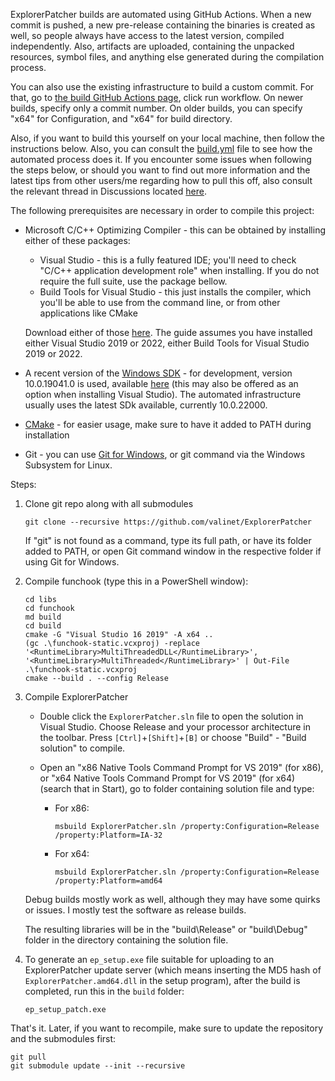 ExplorerPatcher builds are automated using GitHub Actions. When a new commit is pushed, a new pre-release containing the binaries is created as well, so people always have access to the latest version, compiled independently. Also, artifacts are uploaded, containing the unpacked resources, symbol files, and anything else generated during the compilation process.

You can also use the existing infrastructure to build a custom commit. For that, go to [the build GitHub Actions page](https://github.com/valinet/ExplorerPatcher/actions/workflows/build.yml), click run workflow. On newer builds, specify only a commit number. On older builds, you can specify "x64"  for Configuration, and "x64" for build directory.

Also, if you want to build this yourself on your local machine, then follow the instructions below. Also, you can consult the [build.yml](https://github.com/valinet/ExplorerPatcher/blob/master/.github/workflows/build.yml) file to see how the automated process does it. If you encounter some issues when following the steps below, or should you want to find out more information and the latest tips from other users/me regarding how to pull this off, also consult the relevant thread in Discussions located [here](https://github.com/valinet/ExplorerPatcher/discussions/190).

The following prerequisites are necessary in order to compile this project:

* Microsoft C/C++ Optimizing Compiler - this can be obtained by installing either of these packages:

  * Visual Studio - this is a fully featured IDE; you'll need to check "C/C++ application development role" when installing. If you do not require the full suite, use the package bellow.
  * Build Tools for Visual Studio - this just installs the compiler, which you'll be able to use from the command line, or from other applications like CMake

  Download either of those [here](http://go.microsoft.com/fwlink/p/?LinkId=840931). The guide assumes you have installed either Visual Studio 2019 or 2022, either Build Tools for Visual Studio 2019 or 2022.

* A recent version of the [Windows SDK](https://developer.microsoft.com/en-us/windows/downloads/windows-10-sdk/) - for development, version 10.0.19041.0 is used, available [here](https://go.microsoft.com/fwlink/p/?linkid=2120843) (this may also be offered as an option when installing Visual Studio). The automated infrastructure usually uses the latest SDk available, currently 10.0.22000.

* [CMake](https://cmake.org/) - for easier usage, make sure to have it added to PATH during installation

* Git - you can use [Git for Windows](https://git-scm.com/download/win), or git command via the Windows Subsystem for Linux.

Steps:

1. Clone git repo along with all submodules

   ```
   git clone --recursive https://github.com/valinet/ExplorerPatcher
   ```

   If "git" is not found as a command, type its full path, or have its folder added to PATH, or open Git command window in the respective folder if using Git for Windows.

2. Compile funchook (type this in a PowerShell window):

   ```
   cd libs
   cd funchook
   md build
   cd build
   cmake -G "Visual Studio 16 2019" -A x64 ..
   (gc .\funchook-static.vcxproj) -replace '<RuntimeLibrary>MultiThreadedDLL</RuntimeLibrary>', '<RuntimeLibrary>MultiThreaded</RuntimeLibrary>' | Out-File .\funchook-static.vcxproj
   cmake --build . --config Release
   ```

3. Compile ExplorerPatcher

   * Double click the `ExplorerPatcher.sln` file to open the solution in Visual Studio. Choose Release and your processor architecture in the toolbar. Press `[Ctrl]`+`[Shift]`+`[B]` or choose "Build" - "Build solution" to compile.

   * Open an "x86 Native Tools Command Prompt for VS 2019" (for x86), or "x64 Native Tools Command Prompt for VS 2019" (for x64) (search that in Start), go to folder containing solution file and type:

     * For x86:

       ```
       msbuild ExplorerPatcher.sln /property:Configuration=Release /property:Platform=IA-32
       ```

     * For x64:

       ```
       msbuild ExplorerPatcher.sln /property:Configuration=Release /property:Platform=amd64
       ```

   Debug builds mostly work as well, although they may have some quirks or issues. I mostly test the software as release builds.

   The resulting libraries will be in the "build\Release" or "build\Debug" folder in the directory containing the solution file.

4. To generate an `ep_setup.exe` file suitable for uploading to an ExplorerPatcher update server (which means inserting the MD5 hash of `ExplorerPatcher.amd64.dll` in the setup program), after the build is completed, run this in the `build` folder:

   ```
   ep_setup_patch.exe
   ```

That's it. Later, if you want to recompile, make sure to update the repository and the submodules first:

```
git pull
git submodule update --init --recursive
```

